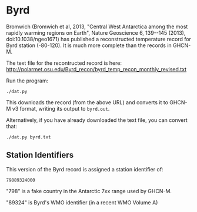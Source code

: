 Byrd
====

Bromwich (Bromwich et al, 2013, "Central West Antarctica among
the most rapidly warming regions on Earth", Nature Geoscience 6,
139--145 (2013), doi:10.1038/ngeo1671) has published a
reconstructed temperature record for Byrd station (-80-120). It
is much more complete than the records in GHCN-M.

The text file for the recontructed record is here:
http://polarmet.osu.edu/Byrd_recon/byrd_temp_recon_monthly_revised.txt

Run the program:

    ./dat.py

This downloads the record (from the above URL) and converts it
to GHCN-M v3 format, writing its output to `byrd.out`.

Alternatively, if you have already downloaded the text file, you
can convert that:

    ./dat.py byrd.txt

## Station Identifiers

This version of the Byrd record is assigned a station identifier of:

    79889324000

"798" is a fake country in the Antarctic 7xx range used by GHCN-M.

"89324" is Byrd's WMO identifier (in a recent WMO Volume A)
